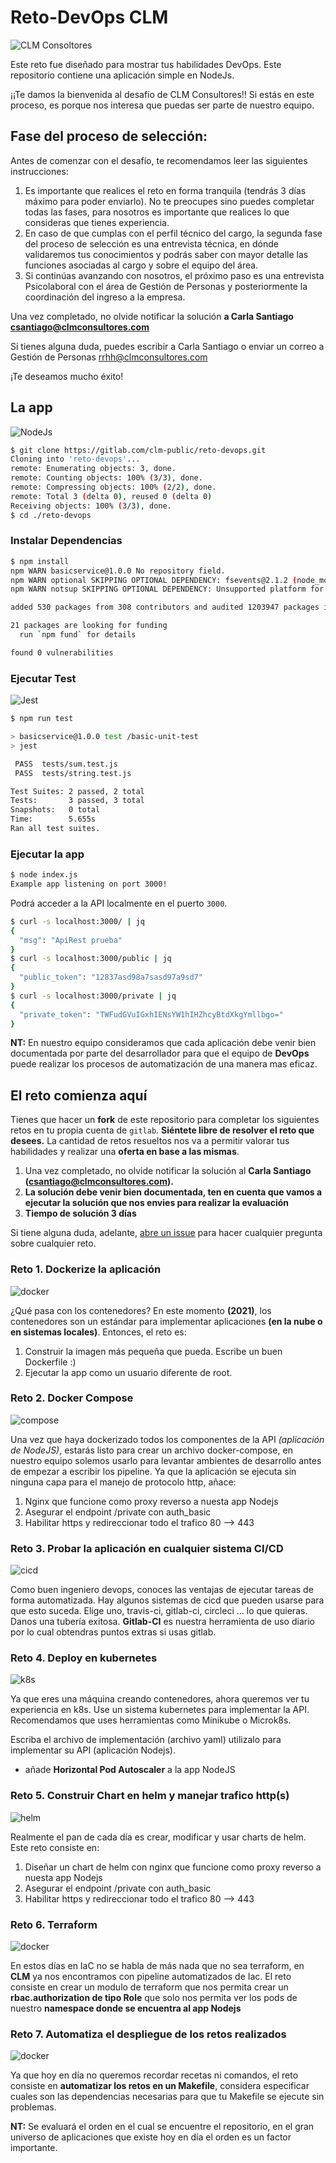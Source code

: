 # Reto-DevOps CLM
![CLM Consoltores](./img/clm.png)

Este reto fue diseñado para mostrar tus habilidades DevOps. Este repositorio contiene una aplicación simple en NodeJs.

¡¡Te damos la bienvenida al desafío de CLM Consultores!! Si estás en este proceso, es porque nos interesa que puedas ser parte de nuestro equipo.
## Fase del proceso de selección:
Antes de comenzar con el desafío, te recomendamos leer las siguientes instrucciones:
  1. Es importante que realices el reto en forma tranquila (tendrás 3 días máximo para poder enviarlo). No te preocupes sino puedes completar todas las fases, para nosotros es importante que realices lo que consideras que tienes experiencia.
  2. En caso de que cumplas con el perfil técnico del cargo, la segunda fase del proceso de selección es una entrevista técnica, en dónde validaremos tus conocimientos y podrás saber con mayor detalle las funciones asociadas al cargo y sobre el equipo del área.
  3. Si continúas avanzando con nosotros, el próximo paso es una entrevista Psicolaboral con el área de Gestión de Personas y posteriormente la coordinación del ingreso a la empresa.

Una vez completado, no olvide notificar la solución **a Carla Santiago csantiago@clmconsultores.com**

Si tienes alguna duda, puedes escribir a Carla Santiago o enviar un correo a Gestión de Personas rrhh@clmconsultores.com

¡Te deseamos mucho éxito!

## La app
![NodeJs](./img/nodejs.png)

```bash
$ git clone https://gitlab.com/clm-public/reto-devops.git
Cloning into 'reto-devops'...
remote: Enumerating objects: 3, done.
remote: Counting objects: 100% (3/3), done.
remote: Compressing objects: 100% (2/2), done.
remote: Total 3 (delta 0), reused 0 (delta 0)
Receiving objects: 100% (3/3), done.
$ cd ./reto-devops

```
### Instalar Dependencias
```bash
$ npm install
npm WARN basicservice@1.0.0 No repository field.
npm WARN optional SKIPPING OPTIONAL DEPENDENCY: fsevents@2.1.2 (node_modules/fsevents):
npm WARN notsup SKIPPING OPTIONAL DEPENDENCY: Unsupported platform for fsevents@2.1.2: wanted {"os":"darwin","arch":"any"} (current: {"os":"linux","arch":"x64"})

added 530 packages from 308 contributors and audited 1203947 packages in 34.589s

21 packages are looking for funding
  run `npm fund` for details

found 0 vulnerabilities
```
### Ejecutar Test
![Jest](./img/jest.jpg)

```bash
$ npm run test

> basicservice@1.0.0 test /basic-unit-test
> jest

 PASS  tests/sum.test.js
 PASS  tests/string.test.js

Test Suites: 2 passed, 2 total
Tests:       3 passed, 3 total
Snapshots:   0 total
Time:        5.655s
Ran all test suites.
```

### Ejecutar la app
```bash
$ node index.js
Example app listening on port 3000!
```
Podrá acceder a la API localmente en el puerto `3000`.

```bash
$ curl -s localhost:3000/ | jq
{
  "msg": "ApiRest prueba"
}
$ curl -s localhost:3000/public | jq
{
  "public_token": "12837asd98a7sasd97a9sd7"
}
$ curl -s localhost:3000/private | jq
{
  "private_token": "TWFudGVuIGxhIENsYW1hIHZhcyBtdXkgYmllbgo="
}
```

**NT:** En nuestro equipo consideramos que cada aplicación debe venir bien documentada por parte del desarrollador para que el equipo de **DevOps** puede realizar los procesos de automatización de una manera mas eficaz.

## El reto comienza aquí
Tienes que hacer un **fork** de este repositorio para completar los siguientes retos en tu propia cuenta de `gitlab`. **Siéntete libre de resolver el reto que desees.** La cantidad de retos resueltos nos va a permitir valorar tus habilidades y realizar una **oferta en base a las mismas**.

1. Una vez completado, no olvide notificar la solución al **Carla Santiago (csantiago@clmconsultores.com).**
2. **La solución debe venir bien documentada, ten en cuenta que vamos a ejecutar la solución que nos envies para realizar la evaluación**
3. **Tiempo de solución 3 días**

Si tiene alguna duda, adelante, [abre un issue](https://gitlab.com/clm-public/reto-devops/issues) para hacer cualquier pregunta sobre cualquier reto.

### Reto 1. Dockerize la aplicación
![docker](./img/nodedoker.jpg)

¿Qué pasa con los contenedores? En este momento **(2021)**, los contenedores son un estándar para implementar aplicaciones **(en la nube o en sistemas locales)**. Entonces, el reto es:
1. Construir la imagen más pequeña que pueda. Escribe un buen Dockerfile :)
2. Ejecutar la app como un usuario diferente de root.

### Reto 2. Docker Compose
![compose](./img/docker-compose.png)

Una vez que haya dockerizado todos los componentes de la API *(aplicación de NodeJS)*, estarás listo para crear un archivo docker-compose, en nuestro equipo solemos usarlo para levantar ambientes de desarrollo antes de empezar a escribir los pipeline. Ya que la aplicación se ejecuta sin ninguna capa para el manejo de protocolo http, añace:

1. Nginx que funcione como proxy reverso a nuesta app Nodejs
2. Asegurar el endpoint /private con auth_basic
3. Habilitar https y redireccionar todo el trafico 80 --> 443

### Reto 3. Probar la aplicación en cualquier sistema CI/CD
![cicd](./img/cicd.jpg)

Como buen ingeniero devops, conoces las ventajas de ejecutar tareas de forma automatizada. Hay algunos sistemas de cicd que pueden usarse para que esto suceda. Elige uno, travis-ci, gitlab-ci, circleci ... lo que quieras. Danos una tubería exitosa. **Gitlab-CI** es nuestra herramienta de uso diario por lo cual obtendras puntos extras si usas gitlab.

### Reto 4. Deploy en kubernetes
![k8s](./img/k8s.png)

Ya que eres una máquina creando contenedores, ahora queremos ver tu experiencia en k8s. Use un sistema kubernetes para implementar la API. Recomendamos que uses herramientas como Minikube o Microk8s.

Escriba el archivo de implementación (archivo yaml) utilizalo para implementar su API (aplicación Nodejs).

* añade **Horizontal Pod Autoscaler** a la app NodeJS

### Reto 5. Construir Chart en helm y manejar trafico http(s)
![helm](./img/helm-logo-1.jpg)

Realmente el pan de cada día es crear, modificar y usar charts de helm. Este reto consiste en:

1. Diseñar un chart de helm con nginx que funcione como proxy reverso a nuesta app Nodejs
2. Asegurar el endpoint /private con auth_basic
3. Habilitar https y redireccionar todo el trafico 80 --> 443

### Reto 6. Terraform
![docker](./img/tf.png)

En estos días en IaC no se habla de más nada que no sea terraform, en **CLM** ya nos encontramos con pipeline automatizados de Iac. El reto consiste en crear un modulo de terraform que nos permita crear un **rbac.authorization de tipo Role** que solo nos permita ver los pods de nuestro **namespace donde se encuentra al app Nodejs**

### Reto 7. Automatiza el despliegue de los retos realizados
![docker](./img/make.gif)

Ya que hoy en día no queremos recordar recetas ni comandos, el reto consiste en **automatizar los retos en un Makefile**, considera especificar cuales son las dependencias necesarias para que tu Makefile se ejecute sin problemas.

**NT:** Se evaluará el orden en el cual se encuentre el repositorio, en el gran universo de aplicaciones que existe hoy en día el orden es un factor importante.
